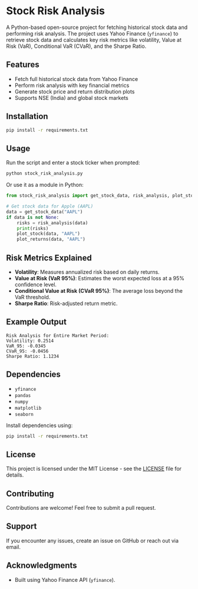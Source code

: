 # Stock Risk Analysis

A Python-based open-source project for fetching historical stock data and performing risk analysis. The project uses Yahoo Finance (`yfinance`) to retrieve stock data and calculates key risk metrics like volatility, Value at Risk (VaR), Conditional VaR (CVaR), and the Sharpe Ratio.

## Features
- Fetch full historical stock data from Yahoo Finance
- Perform risk analysis with key financial metrics
- Generate stock price and return distribution plots
- Supports NSE (India) and global stock markets

## Installation

```bash
pip install -r requirements.txt
```

## Usage
Run the script and enter a stock ticker when prompted:

```bash
python stock_risk_analysis.py
```

Or use it as a module in Python:

```python
from stock_risk_analysis import get_stock_data, risk_analysis, plot_stock, plot_returns

# Get stock data for Apple (AAPL)
data = get_stock_data("AAPL")
if data is not None:
    risks = risk_analysis(data)
    print(risks)
    plot_stock(data, "AAPL")
    plot_returns(data, "AAPL")
```

## Risk Metrics Explained
- **Volatility**: Measures annualized risk based on daily returns.
- **Value at Risk (VaR 95%)**: Estimates the worst expected loss at a 95% confidence level.
- **Conditional Value at Risk (CVaR 95%)**: The average loss beyond the VaR threshold.
- **Sharpe Ratio**: Risk-adjusted return metric.

## Example Output
```
Risk Analysis for Entire Market Period:
Volatility: 0.2514
VaR_95: -0.0345
CVaR_95: -0.0456
Sharpe Ratio: 1.1234
```

## Dependencies
- `yfinance`
- `pandas`
- `numpy`
- `matplotlib`
- `seaborn`

Install dependencies using:

```bash
pip install -r requirements.txt
```

## License
This project is licensed under the MIT License - see the [LICENSE](LICENSE) file for details.

## Contributing
Contributions are welcome! Feel free to submit a pull request.

## Support
If you encounter any issues, create an issue on GitHub or reach out via email.

## Acknowledgments
- Built using Yahoo Finance API (`yfinance`).


